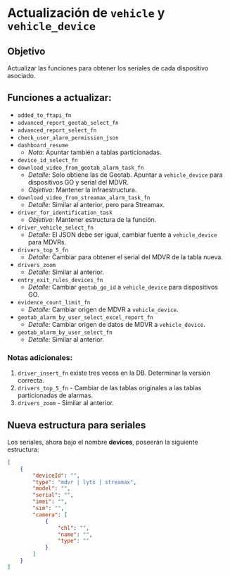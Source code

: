 # Actualización de `vehicle` y `vehicle_device`

## Objetivo

Actualizar las funciones para obtener los seriales de cada dispositivo asociado.

## Funciones a actualizar:

- `added_to_ftapi_fn`
- `advanced_report_geotab_select_fn`
- `advanced_report_select_fn`
- `check_user_alarm_permission_json`
- `dashboard_resume` 
  - *Nota:* Apuntar también a tablas particionadas.
- `device_id_select_fn`
- `download_video_from_geotab_alarm_task_fn` 
  - *Detalle:* Solo obtiene las de Geotab. Apuntar a `vehicle_device` para dispositivos GO y serial del MDVR. 
  - *Objetivo:* Mantener la infraestructura.
- `download_video_from_streamax_alarm_task_fn` 
  - *Detalle:* Similar al anterior, pero para Streamax.
- `driver_for_identification_task`
  - *Objetivo:* Mantener estructura de la función.
- `driver_vehicle_select_fn`
  - *Detalle:* El JSON debe ser igual, cambiar fuente a `vehicle_device` para MDVRs.
- `drivers_top_5_fn`
  - *Detalle:* Cambiar para obtener el serial del MDVR de la tabla nueva.
- `drivers_zoom`
  - *Detalle:* Similar al anterior.
- `entry_exit_rules_devices_fn`
  - *Detalle:* Cambiar `geotab_go_id` a `vehicle_device` para dispositivos GO.
- `evidence_count_limit_fn`
  - *Detalle:* Cambiar origen de MDVR a `vehicle_device`.
- `geotab_alarm_by_user_select_excel_report_fn`
  - *Detalle:* Cambiar origen de datos de MDVR a `vehicle_device`.
- `geotab_alarm_by_user_select_fn`
  - *Detalle:* Similar al anterior.

### Notas adicionales:

1. `driver_insert_fn` existe tres veces en la DB. Determinar la versión correcta.
2. `drivers_top_5_fn` - Cambiar de las tablas originales a las tablas particionadas de alarmas.
3. `drivers_zoom` - Similar al anterior.

## Nueva estructura para seriales

Los seriales, ahora bajo el nombre **devices**, poseerán la siguiente estructura:

```json
[
    {
        "deviceId": "",
        "type": "mdvr | lytx | streamax",
        "model": "",
        "serial": "",
        "imei": "",
        "sim": "",
        "camera": [
            {
                "chl": "",
                "name": "",
                "type": ""
            }
        ]
    }
]

